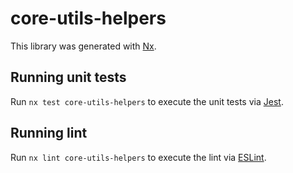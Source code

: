 # core-utils-helpers

This library was generated with [Nx](https://nx.dev).

## Running unit tests

Run `nx test core-utils-helpers` to execute the unit tests via [Jest](https://jestjs.io).

## Running lint

Run `nx lint core-utils-helpers` to execute the lint via [ESLint](https://eslint.org/).
